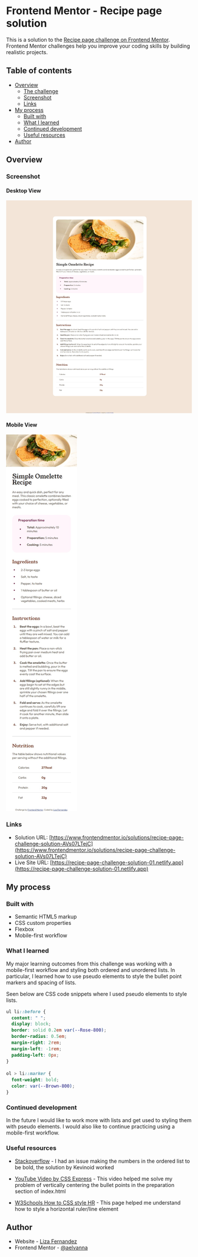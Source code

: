 # Frontend Mentor - Recipe page solution

This is a solution to the [Recipe page challenge on Frontend Mentor](https://www.frontendmentor.io/challenges/recipe-page-KiTsR8QQKm). Frontend Mentor challenges help you improve your coding skills by building realistic projects.

## Table of contents

- [Overview](#overview)
  - [The challenge](#the-challenge)
  - [Screenshot](#screenshot)
  - [Links](#links)
- [My process](#my-process)
  - [Built with](#built-with)
  - [What I learned](#what-i-learned)
  - [Continued development](#continued-development)
  - [Useful resources](#useful-resources)
- [Author](#author)

## Overview

### Screenshot

#### Desktop View

![Desktop View](./preview-desktop.jpg)

#### Mobile View

![Mobile View](./preview-mobile.jpg)

### Links

- Solution URL: [https://www.frontendmentor.io/solutions/recipe-page-challenge-solution-AVs07LTejC](https://www.frontendmentor.io/solutions/recipe-page-challenge-solution-AVs07LTejC)
- Live Site URL: [https://recipe-page-challenge-solution-01.netlify.app](https://recipe-page-challenge-solution-01.netlify.app)

## My process

### Built with

- Semantic HTML5 markup
- CSS custom properties
- Flexbox
- Mobile-first workflow

### What I learned

My major learning outcomes from this challenge was working with a mobile-first workflow and styling both ordered and unordered lists. In particular, I learned how to use pseudo elements to style the bullet point markers and spacing of lists.

Seen below are CSS code snippets where I used pseudo elements to style lists.

```css
ul li::before {
  content: " ";
  display: block;
  border: solid 0.2em var(--Rose-800);
  border-radius: 0.5em;
  margin-right: 2rem;
  margin-left: -1rem;
  padding-left: 0px;
}

ol > li::marker {
  font-weight: bold;
  color: var(--Brown-800);
}
```

### Continued development

In the future I would like to work more with lists and get used to styling them with pseudo elements. I would also like to continue practicing using a mobile-first workflow.

### Useful resources

- [Stackoverflow](https://stackoverflow.com/questions/21369843/is-there-a-way-to-make-numbers-in-an-ordered-list-bold) - I had an issue making the numbers in the ordered list to be bold, the solution by Kevinoid worked
- [YouTube Video by CSS Express](https://www.youtube.com/watch?v=w9gVDgFzPO8) - This video helped me solve my problem of vertically centering the bullet points in the preparation section of index.html

- [W3Schools How to CSS style HR](https://www.w3schools.com/howto/howto_css_style_hr.asp) - This page helped me understand how to style a horizontal ruler/line element

## Author

- Website - [Liza Fernandez](https://lizafernandez.dev)
- Frontend Mentor - [@aelvanna](https://www.frontendmentor.io/profile/aelvanna)
